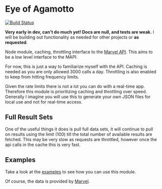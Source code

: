 Eye of Agamotto
===============

[![Build Status](https://travis-ci.org/tleen/eye-of-agamotto.png?branch=master)](https://travis-ci.org/tleen/eye-of-agamotto)

**Very early in dev, can't do much yet! Docs are null, and tests are weak.** I will be building out functionality as needed for other projects or **as requested**.

Node module, caching, throttling interface to the [Marvel API](http://developer.marvel.com/). This aims to be a low level interface to the MAPI. 

For now, this is just a way to familiarize myself with the API. Caching is needed as you are only allowed 3000 calls a day. Throttling is also enabled to keep from hitting frequency limits.

Given the rate limits there is not a lot you can do with a real-time app. Therefore this module is prioritizing caching and throttling over speed. Generally I imagine you will use this to generate your own JSON files for local use and not for real-time access.

## Full Result Sets
One of the useful things it does is pull full data sets, it will continue to pull on results using the limit (100) till the total number of available results are fetched. This may be very slow as requests are throttled, however once the api calls in the cache this is very fast.

## Examples
Take a look at the [examples](examples/) to see how you can use this module.

Of course, the data is provided by [Marvel](http://marvel.com).
